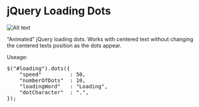 # jQuery Loading Dots


![Alt text](http://i.imgur.com/CXv1R2y.gif "Loading")


"Animated" jQuery loading dots. Works with centered text without changing the centered texts position as the dots appear.

Useage:

<pre>
$("#loading").dots({
	"speed"			: 50,
	"numberOfDots"	: 10,
	"loadingWord"	: "Loading",
	"dotCharacter"	: ".",
});
</pre>
